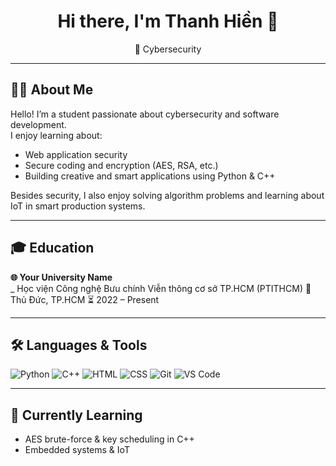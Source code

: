 
<!--
**thanh-hin/thanh-hin** is a ✨ _special_ ✨ repository because its `README.md` (this file) appears on your GitHub profile.

Here are some ideas to get you started:

- 🔭 I’m currently working on ...
- 🌱 I’m currently learning ...
- 👯 I’m looking to collaborate on ...
- 🤔 I’m looking for help with ...
- 💬 Ask me about ...
- 📫 How to reach me: ...
- 😄 Pronouns: ...
- ⚡ Fun fact: ...
-->
<h1 align="center">Hi there, I'm Thanh Hiền 👋</h1>

<p align="center">
  🔐 Cybersecurity 
</p>


---

## 👩‍💻 About Me

Hello! I’m a student passionate about cybersecurity and software development.  
I enjoy learning about:

- Web application security
- Secure coding and encryption (AES, RSA, etc.)
- Building creative and smart applications using Python & C++

Besides security, I also enjoy solving algorithm problems and learning about IoT in smart production systems.

---

## 🎓 Education

**🌐 Your University Name**  
_ Học viện Công nghệ Bưu chính Viễn thông cơ sở TP.HCM (PTITHCM)
📍 Thủ Đức, TP.HCM
⏳ 2022 – Present  


---

## 🛠️ Languages & Tools

![Python](https://img.shields.io/badge/-Python-333?style=flat&logo=python)
![C++](https://img.shields.io/badge/-C++-00599C?style=flat&logo=c%2B%2B&logoColor=white)
![HTML](https://img.shields.io/badge/-HTML5-E34F26?style=flat&logo=html5&logoColor=white)
![CSS](https://img.shields.io/badge/-CSS3-1572B6?style=flat&logo=css3)
![Git](https://img.shields.io/badge/-Git-F05032?style=flat&logo=git)
![VS Code](https://img.shields.io/badge/-VS%20Code-007ACC?style=flat&logo=visual-studio-code)

---

## 🌱 Currently Learning

- AES brute-force & key scheduling in C++
- Embedded systems & IoT

